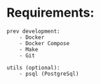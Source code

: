 # Requirements:
    
    prev development:
        - Docker
        - Docker Compose
        - Make
        - Git

    utils (optional):
        - psql (PostgreSql)
